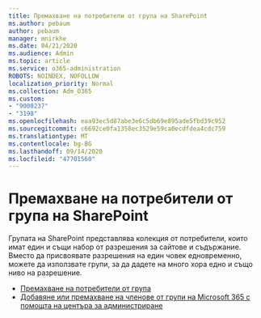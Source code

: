 ```yaml
---
title: Премахване на потребители от група на SharePoint
ms.author: pebaum
author: pebaum
manager: mnirkhe
ms.date: 04/21/2020
ms.audience: Admin
ms.topic: article
ms.service: o365-administration
ROBOTS: NOINDEX, NOFOLLOW
localization_priority: Normal
ms.collection: Adm_O365
ms.custom:
- "9000237"
- "3198"
ms.openlocfilehash: eaa93ec5d87abe3e6c5db69e895ade5fbd39c952
ms.sourcegitcommit: c6692ce0fa1358ec3529e59ca0ecdfdea4cdc759
ms.translationtype: MT
ms.contentlocale: bg-BG
ms.lasthandoff: 09/14/2020
ms.locfileid: "47701560"
---
```

# <a name="remove-users-from-a-sharepoint-group"></a>Премахване на потребители от група на SharePoint

Групата на SharePoint представлява колекция от потребители, които имат един и същи набор от разрешения за сайтове и съдържание. Вместо да присвоявате разрешения на един човек едновременно, можете да използвате групи, за да дадете на много хора едно и също ниво на разрешение.

- [Премахване на потребители от група](https://docs.microsoft.com/sharepoint/customize-sharepoint-site-permissions#remove-users-from-a-group)
- [Добавяне или премахване на членове от групи на Microsoft 365 с помощта на центъра за администриране](https://docs.microsoft.com/microsoft-365/admin/create-groups/add-or-remove-members-from-groups)
